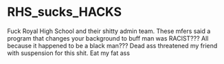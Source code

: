 # RHS_sucks_HACKS
Fuck Royal High School and their shitty admin team. These mfers said a program that changes your background to buff man was RACIST??? All because it happened to be a black man??? Dead ass threatened my friend with suspension for this shit. Eat my fat ass
